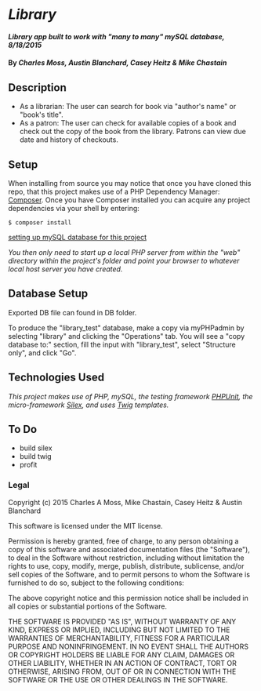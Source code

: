 # _Library_

#### _Library app built to work with "many to many" mySQL database, 8/18/2015_

#### By _**Charles Moss, Austin Blanchard, Casey Heitz & Mike Chastain**_

## Description



* As a librarian:
The user can search for book via "author's name" or "book's title".
* As a patron:
The user can check for available copies of a book and check out the copy of the book from the library. Patrons can view due date and history of checkouts.




## Setup
When installing from source you may notice that once you have cloned this repo, that this project makes use of a PHP Dependency Manager: [Composer](https://github.com/composer/composer). Once you have Composer installed you can acquire any project dependencies via your shell by entering:

```
$ composer install
```

[setting up mySQL database for this project](https://github.com/CharlesAMoss/epic_ToDo_mySQL/blob/master/SQL_todo_setup.md)

_You then only need to start up a local PHP server from within the "web" directory within the project's folder and point your browser to whatever local host server you have created._

## Database Setup

Exported DB file can found in DB folder.

To produce the "library_test" database, make a copy via myPHPadmin by selecting "library" and clicking the "Operations" tab. You will see a "copy database to:" section, fill the input with "library_test", select "Structure only", and click "Go".


## Technologies Used
_This project makes use of PHP, mySQL, the testing framework [PHPUnit](https://phpunit.de/), the micro-framework [Silex](http://silex.sensiolabs.org/), and uses [Twig](http://twig.sensiolabs.org/) templates._

## To Do

* build silex
* build twig
* profit

### Legal

Copyright (c) 2015 Charles A Moss, Mike Chastain, Casey Heitz & Austin Blanchard

This software is licensed under the MIT license.

Permission is hereby granted, free of charge, to any person obtaining a copy
of this software and associated documentation files (the "Software"), to deal
in the Software without restriction, including without limitation the rights
to use, copy, modify, merge, publish, distribute, sublicense, and/or sell
copies of the Software, and to permit persons to whom the Software is
furnished to do so, subject to the following conditions:

The above copyright notice and this permission notice shall be included in
all copies or substantial portions of the Software.

THE SOFTWARE IS PROVIDED "AS IS", WITHOUT WARRANTY OF ANY KIND, EXPRESS OR
IMPLIED, INCLUDING BUT NOT LIMITED TO THE WARRANTIES OF MERCHANTABILITY,
FITNESS FOR A PARTICULAR PURPOSE AND NONINFRINGEMENT. IN NO EVENT SHALL THE
AUTHORS OR COPYRIGHT HOLDERS BE LIABLE FOR ANY CLAIM, DAMAGES OR OTHER
LIABILITY, WHETHER IN AN ACTION OF CONTRACT, TORT OR OTHERWISE, ARISING FROM,
OUT OF OR IN CONNECTION WITH THE SOFTWARE OR THE USE OR OTHER DEALINGS IN
THE SOFTWARE.

